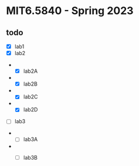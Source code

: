 # MIT6.5840 - Spring 2023
## todo 
- [x] lab1 
- [x] lab2
- - [x] lab2A
- - [x] lab2B
- - [x] lab2C
- - [x] lab2D
- [ ] lab3
- - [ ] lab3A
- - [ ] lab3B


